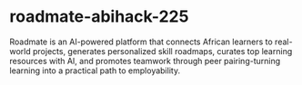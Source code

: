 # roadmate-abihack-225
Roadmate is an AI-powered platform that connects African learners to real-world projects, generates personalized skill roadmaps, curates top learning resources with AI, and promotes teamwork through peer pairing-turning learning into a practical path to employability.
